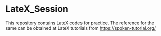# LateX_Session
This repository contains LateX codes for practice. The reference for the same can be obtained at LateX tutorials from https://spoken-tutorial.org/   

